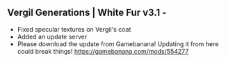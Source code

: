 ## Vergil Generations | White Fur v3.1 - 
- Fixed specular textures on Vergil's coat
- Added an update server
- Please download the update from Gamebanana! Updating it from here could break things! https://gamebanana.com/mods/554277
